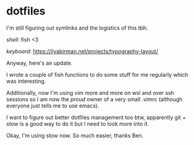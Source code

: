 # dotfiles

I'm still figuring out symlinks and the logistics of this tbh.

*shell*: fish <3

*keyboard*: https://ilyabirman.net/projects/typography-layout/

Anyway, here's an update.

I wrote a couple of fish functions to do some stuff for me regularly which was interesting.

Additionally, now I'm using vim more and more on wsl and over ssh sessions so I
am now the _proud_ owner of a very small .vimrc (although everyone just tells me to use emacs).

I want to figure out better dotfiles management too btw, apparently git + stow is a good way to do it
but I need to look more into it.

Okay, I'm using stow now. So much easier, thanks Ben.
